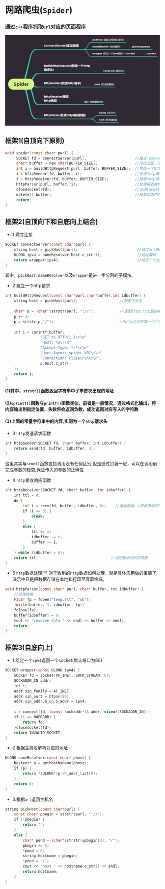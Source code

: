 # 网路爬虫(`Spider`)
### 通过`c++`程序抓取`url`对应的页面程序
![](https://github.com/djh-sudo/MISC/blob/main/src/spider.png)
##  框架1(自顶向下原则)
 ```C
 void spider(const char* purl) {
	  SOCKET fd = connectServer(purl);                      //建立`socket`连接
	  char* buffer = new char[BUFFER_SIZE];                 //动态分配一个缓冲区buffer大小
	  int i = buildHttpRequest(purl, buffer, BUFFER_SIZE);  //构造一个http请求
	  i = httpSender(fd, buffer, i);                        //发送http请求
	  i = httpReceiver(fd, buffer, BUFFER_SIZE);            //接收http请求
	  httpParser(purl, buffer, i);                          //处理接收的内容[*]
	  closesocket(fd);                                      //关闭socket
	  delete[] buffer;                                      //释放动态内存
	  return;
}
 ```
## 框架2(自顶向下和自底向上结合)
* 1 建立连接
```C
SOCKET connectServer(const char*purl) {
	string host = pickHost(purl);                           //通过url获取主机号
	ULONG ipv4 = nameResolver(host.c_str());                //地址解析
	return wrapper(ipv4);                                   //给定一个ipv4返回一个socket
}
```
其中，`pickHost`, `nameResolver`以及`wrapper`是进一步分割的子模块。
* 2 建立一个http请求
```C
int buildHttpRequest(const char*purl,char*buffer,int idbuffer) {
	string host = pickHost(purl);                   //获取主机名
  
	char* p = (char*)strstr(purl, "://");           //返回http://之后的字串
	p += 3;
	p = strstr(p,"/");                              //http之后的第一个/为请求的域名
  
	int i = sprintf(buffer,
				"GET %s HTTP/1.1\r\n"
				"Host: %s\r\n"
				"Accept-Type: */*\r\n"
				"User-Agent: spider V01\r\n"
				"Connection: close\r\n\r\n",
				p,host.c_str()
	);
	return i;
}
```
#### (1)其中，`strstr()`函数返回字符串中子串首次出现的地址
#### (2)`sprintf()`函数与`printf()`函数类似，前者是一般情况，通过格式化输出，将内容输出到指定位置，失败将会返回负数，成功返回对应写入的字符数
#### (3)上面的常量字符串中的内容,实则为一个`http`请求头
* 3 `http`发送请求函数
```C
int httpSender(SOCKET fd, char* buffer, int idbuffer) {
	return send(fd, buffer, idbuffer, 0);
}
```
这里其实与`send()`函数直接调用没有任何区别,但是通过封装一层，可以在调用前完成参数的检查,保证传入的参数的正确性
* 4 `http`接收响应函数
```C
int httpReceiver(SOCKET fd, char* buffer, int idbuffer) {
	int ttl = 0;
	do {
		int i = recv(fd, buffer, idbuffer, 0);    //接收数据，i表示接收到的字符数
		if (i <= 0) {
			break;
		}
		else {
			ttl += i;
			idbuffer -= i;
			buffer += i;
		}
	} while (idbuffer > 0);
	return ttl;                                 //返回接收到的字符数
}
```
* 5 `http`数据处理[*]
对于收到的`http`数据如何处理，就是具体应用做的事情了,演示中只是把数据存储在本地和打印至屏幕终端，
```C
void httpParser(const char* purl, char* buffer, int idbuffer) {
	//处理数据
	FILE* fp = fopen("temp.txt", "wb");
	fwrite(buffer, 1, idbuffer, fp);
	fclose(fp);
	buffer[idbuffer] = 0;
	cout << "reveive data " << endl << buffer << endl;;
	return;
}
```
## 框架3(自底向上)
* 1.给定一个`ipv4`返回一个socket(默认端口为80)
```C
SOCKET wrapper(const ULONG ipv4) {
	SOCKET fd = socket(PF_INET, SOCK_STREAM, 0);
	SOCKADDR_IN addr;
	int i;
	addr.sin_family = AF_INET;
	addr.sin_port = htons(80);
	addr.sin_addr.S_un.S_addr = ipv4;

	i = connect(fd, (const sockaddr*)& addr, sizeof(SOCKADDR_IN));
	if (i == NOERROR) {
		return fd;
	}closesocket(fd);
	return INVALID_SOCKET;
}
```
* 2.根据主机名解析对应的地址
```C
ULONG nameResolver(const char* phost) {
	hostent* p = gethostbyname(phost);
	if (p) {
		return *(ULONG*)p->h_addr_list[0];
	}
	return 0;
}
```
* 3.根据`url`返回主机名
```C
string pickHost(const char*purl) {
	const char* pbegin = strstr(purl, "://");
	if (!pbegin) {
		return "";
	}
	else {
		char* pend = (char*)strstr(&pbegin[3], "/");
		pbegin += 3;
		*pend = 0;
		string hostname = pbegin;
		*pend = '/';
		cout << "host " << hostname.c_str() << endl;
		return hostname;
	}
}
```
